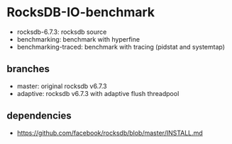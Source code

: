 # RocksDB-IO-benchmark

- rocksdb-6.7.3: rocksdb source
- benchmarking: benchmark with hyperfine
- benchmarking-traced: benchmark with tracing (pidstat and systemtap)

## branches

- master: original rocksdb v6.7.3
- adaptive: rocksdb v6.7.3 with adaptive flush threadpool

## dependencies

- https://github.com/facebook/rocksdb/blob/master/INSTALL.md